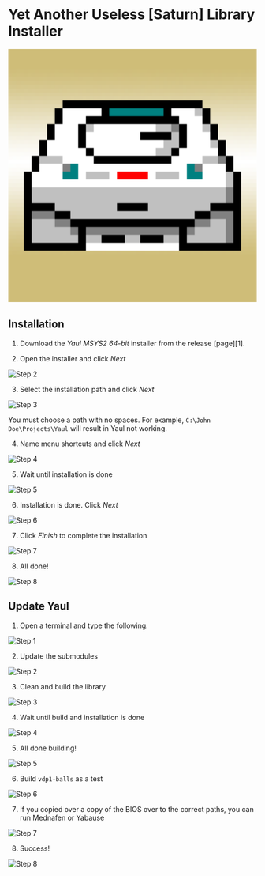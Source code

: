 Yet Another Useless [Saturn] Library Installer
===

<p align="center">
  <img width="512" height="512" src=".images/yaul-installer.png">
</p>

## Installation

1. Download the _Yaul MSYS2 64-bit_ installer from the release [page][1].

2. Open the installer and click _Next_

![Step 2](.images/step-01.png?raw=true)

3. Select the installation path and click _Next_

![Step 3](.images/step-02.png?raw=true)

You must choose a path with no spaces. For example, `C:\John Doe\Projects\Yaul` will result in Yaul not working.

4. Name menu shortcuts and click _Next_

![Step 4](.images/step-03.png?raw=true)

5. Wait until installation is done

![Step 5](.images/step-04.png?raw=true)

6. Installation is done. Click _Next_

![Step 6](.images/step-05.png?raw=true)

7. Click _Finish_ to complete the installation

![Step 7](.images/step-06.png?raw=true)

8. All done!

![Step 8](.images/step-07.png?raw=true)

## Update Yaul

1. Open a terminal and type the following.

![Step 1](.images/step-08.png?raw=true)

2. Update the submodules

![Step 2](.images/step-09.png?raw=true)

3. Clean and build the library

![Step 3](.images/step-10.png?raw=true)

4. Wait until build and installation is done

![Step 4](.images/step-11.png?raw=true)

5. All done building!

![Step 5](.images/step-12.png?raw=true)

6. Build `vdp1-balls` as a test

![Step 6](.images/step-13.png?raw=true)

7. If you copied over a copy of the BIOS over to the correct paths, you can run Mednafen or Yabause

![Step 7](.images/step-14.png?raw=true)

8. Success!

![Step 8](.images/step-15.png?raw=true)
